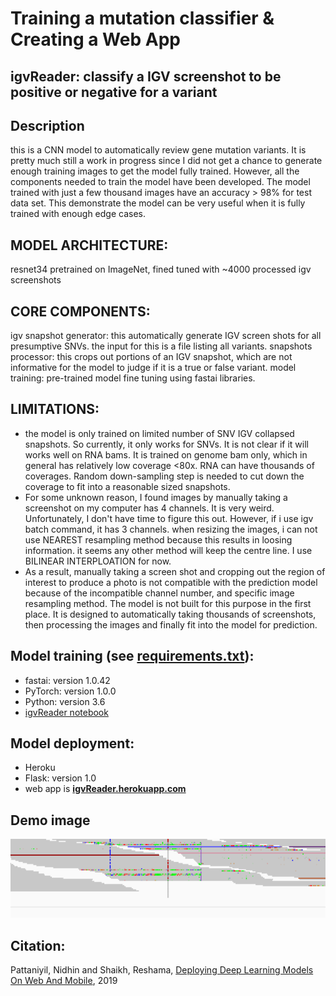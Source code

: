 # Training a mutation classifier & Creating a Web App
## igvReader: classify a IGV screenshot to be positive or negative for a variant  
## Description
this is a CNN model to automatically review gene mutation variants. It is pretty much still a work in progress since I did not get a chance to generate enough training images to get the model fully trained. However, all the components needed to train the model have been developed. The model trained with just a few thousand images have an accuracy > 98% for test data set. This demonstrate the model can be very useful when it is fully trained with enough edge cases.

## MODEL ARCHITECTURE:
resnet34 pretrained on ImageNet, fined tuned with ~4000 processed igv screenshots

## CORE COMPONENTS:
igv snapshot generator: this automatically generate IGV screen shots for all presumptive SNVs. the input for this is a file listing all variants.
snapshots processor: this crops out portions of an IGV snapshot, which are not informative for the model to judge if it is a true or false variant.
model training: pre-trained model fine tuning using fastai libraries.

## LIMITATIONS:
- the model is only trained on limited number of SNV IGV collapsed snapshots. So currently, it only works for SNVs.
It is not clear if it will works well on RNA bams. It is trained on genome bam only, which in general has relatively low coverage <80x. RNA can have thousands of coverages. Random down-sampling step is needed to cut down the coverage to fit into a reasonable sized snapshots.
- For some unknown reason, I found images by manually taking a screenshot on my computer has 4 channels. It is very weird. Unfortunately, I don't have time to figure this out. However, if i use igv batch command, it has 3 channels. when resizing the images, i can not use NEAREST resampling method because this results in loosing information. it seems any other method will keep the centre line. I use BILINEAR INTERPLOATION for now.
- As a result, manually taking a screen shot and cropping out the region of interest to produce a photo is not compatible with the prediction model because of the incompatible channel number, and specific image resampling method. The model is not built for this purpose in the first place. It is designed to automatically taking thousands of screenshots, then processing the images and finally fit into the model for prediction.

## Model **training** (see [requirements.txt](requirements.txt)):    
- fastai:  version 1.0.42
- PyTorch:  version  1.0.0
- Python:  version 3.6
- [igvReader notebook](https://github.com/stuartzong/deepreview)

## Model **deployment**:    
- Heroku
- Flask:  version 1.0
- web app is [**igvReader.herokuapp.com**](https://igvReader.herokuapp.com)
 
## Demo image
![Demo](src/static/images/chr7_32,912,815_32,913,115.png)


## Citation:
Pattaniyil, Nidhin and Shaikh, Reshama, [Deploying Deep Learning Models On Web And Mobile](https://reshamas.github.io/deploying-deep-learning-models-on-web-and-mobile/), 2019

 


 

 
 
 


